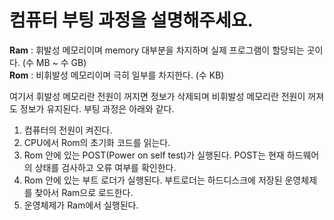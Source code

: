 # 컴퓨터 부팅 과정을 설명해주세요.

**Ram** : 휘발성 메모리이며 memory 대부분을 차지하며 실제 프로그램이 할당되는 곳이다. (수 MB ~ 수 GB) </br>
**Rom** : 비휘발성 메모리이며 극히 일부를 차지한다. (수 KB)

여기서 휘발성 메모리란 전원이 꺼지면 정보가 삭제되며 비휘발성 메모리란 전원이 꺼져도 정보가 유지된다.  부팅 과정은 아래와 같다. 

1. 컴퓨터의 전원이 켜진다.
2. CPU에서 Rom의 초기화 코드를 읽는다.
3. Rom 안에 있는 POST(Power on self test)가 실행된다. POST는 현재 하드웨어의 상태를 검사하고 오류 여부를 확인한다.
4. Rom 안에 있는 부트 로더가 실행된다. 부트로더는 하드디스크에 저장된 운영체제를 찾아서 Ram으로 로드한다.
5. 운영체제가 Ram에서 실행된다. 

